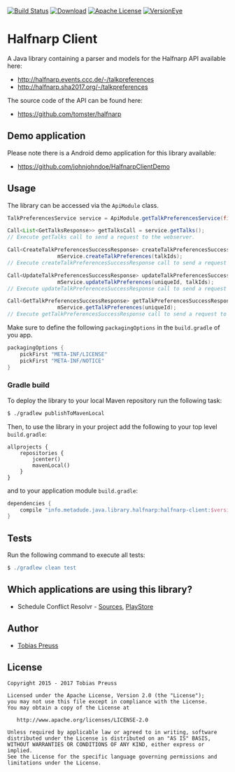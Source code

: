 [![Build Status](https://travis-ci.org/johnjohndoe/HalfnarpClient.svg)](https://travis-ci.org/johnjohndoe/HalfnarpClient) [![Download](https://api.bintray.com/packages/tbsprs/maven/HalfnarpClient/images/download.svg)](https://bintray.com/tbsprs/maven/HalfnarpClient/_latestVersion) [![Apache License](http://img.shields.io/badge/license-Apache%20License%202.0-lightgrey.svg)](http://choosealicense.com/licenses/apache-2.0/) [![VersionEye](https://www.versioneye.com/user/projects/54d63b636654aa5eba00606e/badge.svg)](https://www.versioneye.com/user/projects/54d63b636654aa5eba00606e)

# Halfnarp Client

A Java library containing a parser and models for the Halfnarp API available here:

* http://halfnarp.events.ccc.de/-/talkpreferences
* http://halfnarp.sha2017.org/-/talkpreferences

The source code of the API can be found here:

* https://github.com/tomster/halfnarp


## Demo application

Please note there is a Android demo application for this library available:

* https://github.com/johnjohndoe/HalfnarpClientDemo


## Usage

The library can be accessed via the `ApiModule` class.

```java
TalkPreferencesService service = ApiModule.getTalkPreferencesService(final String baseUrl);

Call<List<GetTalksResponse>> getTalksCall = service.getTalks();
// Execute getTalks call to send a request to the webserver.

Call<CreateTalkPreferencesSuccessResponse> createTalkPreferencesSuccessResponseCall =
                mService.createTalkPreferences(talkIds);
// Execute createTalkPreferencesSuccessResponse call to send a request to the webserver.

Call<UpdateTalkPreferencesSuccessResponse> updateTalkPreferencesSuccessResponseCall =
                mService.updateTalkPreferences(uniqueId, talkIds);
// Execute updateTalkPreferencesSuccessResponse call to send a request to the webserver.

Call<GetTalkPreferencesSuccessResponse> getTalkPreferencesSuccessResponseCall =
                mService.getTalkPreferences(uniqueId);
// Execute getTalkPreferencesSuccessResponse call to send a request to the webserver.
```

Make sure to define the following `packagingOptions` in the  `build.gradle` of you app.

```groovy
packagingOptions {
    pickFirst "META-INF/LICENSE"
    pickFirst "META-INF/NOTICE"
}
```


### Gradle build

To deploy the library to your local Maven repository run the following task:

```bash
$ ./gradlew publishToMavenLocal
```

Then, to use the library in your project add the following to
your top level `build.gradle`:

```
allprojects {
    repositories {
        jcenter()
        mavenLocal()
    }
}
```

and to your application module `build.gradle`:


```groovy
dependencies {
    compile "info.metadude.java.library.halfnarp:halfnarp-client:$version"
}
```

## Tests

Run the following command to execute all tests:

```groovy
$ ./gradlew clean test
```

## Which applications are using this library?

* Schedule Conflict Resolvr - [Sources][scr-sources], [PlayStore][scr-playstore]


## Author

* [Tobias Preuss][tobias-preuss]

## License

    Copyright 2015 - 2017 Tobias Preuss

    Licensed under the Apache License, Version 2.0 (the "License");
    you may not use this file except in compliance with the License.
    You may obtain a copy of the License at

       http://www.apache.org/licenses/LICENSE-2.0

    Unless required by applicable law or agreed to in writing, software
    distributed under the License is distributed on an "AS IS" BASIS,
    WITHOUT WARRANTIES OR CONDITIONS OF ANY KIND, either express or implied.
    See the License for the specific language governing permissions and
    limitations under the License.


[tobias-preuss]: https://github.com/johnjohndoe
[scr-sources]: https://github.com/ligi/SCR
[scr-playstore]: https://play.google.com/store/apps/details?id=org.ligi.scr


